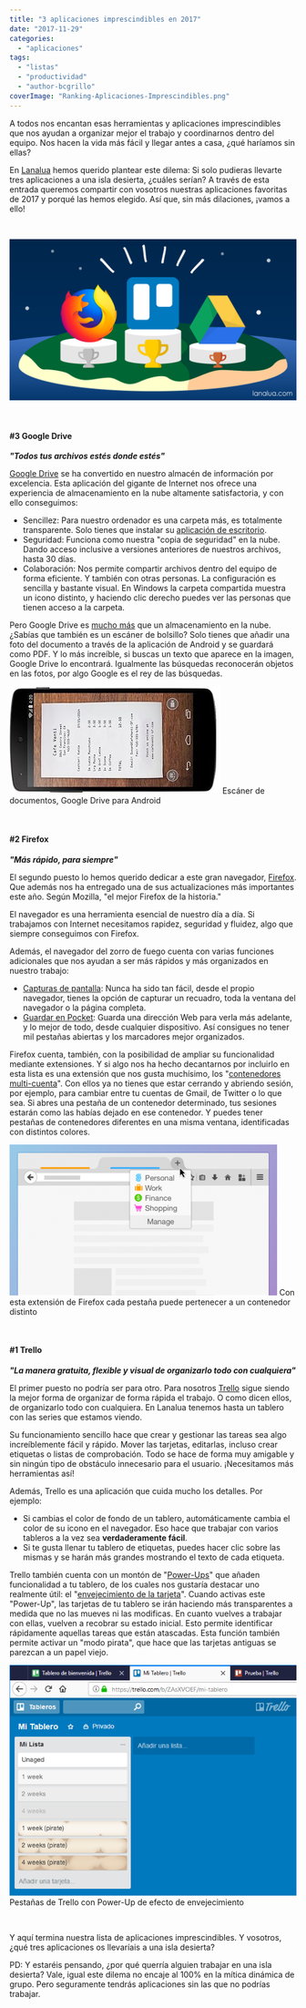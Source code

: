 ```yaml
---
title: "3 aplicaciones imprescindibles en 2017"
date: "2017-11-29"
categories: 
  - "aplicaciones"
tags: 
  - "listas"
  - "productividad"
  - "author-bcgrillo"
coverImage: "Ranking-Aplicaciones-Imprescindibles.png"
---
```


A todos nos encantan esas herramientas y aplicaciones imprescindibles que nos ayudan a organizar mejor el trabajo y coordinarnos dentro del equipo. Nos hacen la vida más fácil y llegar antes a casa, ¿qué haríamos sin ellas?

En [Lanalua](https://lanalua.com) hemos querido plantear este dilema: Si solo pudieras llevarte tres aplicaciones a una isla desierta, ¿cuáles serían? A través de esta entrada queremos compartir con vosotros nuestras aplicaciones favoritas de 2017 y porqué las hemos elegido. Así que, sin más dilaciones, ¡vamos a ello!

 

![Aplicaciones Imprescindibles](/images/Ranking-Aplicaciones-Imprescindibles.png)

 

#### #3 Google Drive

_**"Todos tus archivos estés donde estés"**_

[Google Drive](https://www.google.com/intl/es_ALL/drive/) se ha convertido en nuestro almacén de información por excelencia. Esta aplicación del gigante de Internet nos ofrece una experiencia de almacenamiento en la nube altamente satisfactoria, y con ello conseguimos:

- Sencillez: Para nuestro ordenador es una carpeta más, es totalmente transparente. Solo tienes que instalar su [aplicación de escritorio](https://www.google.com/intl/es_ALL/drive/download/).
- Seguridad: Funciona como nuestra "copia de seguridad" en la nube. Dando acceso inclusive a versiones anteriores de nuestros archivos, hasta 30 días.
- Colaboración: Nos permite compartir archivos dentro del equipo de forma eficiente. Y también con otras personas. La configuración es sencilla y bastante visual. En Windows la carpeta compartida muestra un icono distinto, y haciendo clic derecho puedes ver las personas que tienen acceso a la carpeta.

Pero Google Drive es [mucho más](https://www.google.com/intl/es_ALL/drive/using-drive/) que un almacenamiento en la nube. ¿Sabías que también es un escáner de bolsillo? Solo tienes que añadir una foto del documento a través de la aplicación de Android y se guardará como PDF. Y lo más increíble, si buscas un texto que aparece en la imagen, Google Drive lo encontrará. Igualmente las búsquedas reconocerán objetos en las fotos, por algo Google es el rey de las búsquedas.

![Escáner de bolsillo](/images/Captura-Google-Drive-1-e1511987063785.jpg) Escáner de documentos, Google Drive para Android

 

#### #2 Firefox

_**"Más rápido, para siempre"**_

El segundo puesto lo hemos querido dedicar a este gran navegador, [Firefox](https://www.mozilla.org/es-ES/firefox/). Que además nos ha entregado una de sus actualizaciones más importantes este año. Según Mozilla, "el mejor Firefox de la historia."

El navegador es una herramienta esencial de nuestro día a día. Si trabajamos con Internet necesitamos rapidez, seguridad y fluidez, algo que siempre conseguimos con Firefox.

Además, el navegador del zorro de fuego cuenta con varias funciones adicionales que nos ayudan a ser más rápidos y más organizados en nuestro trabajo:

- [Capturas de pantalla](https://screenshots.firefox.com/): Nunca ha sido tan fácil, desde el propio navegador, tienes la opción de capturar un recuadro, toda la ventana del navegador o la página completa.
- [Guardar en Pocket](https://getpocket.com/firefox/): Guarda una dirección Web para verla más adelante, y lo mejor de todo, desde cualquier dispositivo. Así consigues no tener mil pestañas abiertas y los marcadores mejor organizados.

Firefox cuenta, también, con la posibilidad de ampliar su funcionalidad mediante extensiones. Y si algo nos ha hecho decantarnos por incluirlo en esta lista es una extensión que nos gusta muchísimo, los "[contenedores multi-cuenta](https://addons.mozilla.org/es/firefox/addon/multi-account-containers/)". Con ellos ya no tienes que estar cerrando y abriendo sesión, por ejemplo, para cambiar entre tu cuentas de Gmail, de Twitter o lo que sea. Si abres una pestaña de un contenedor determinado, tus sesiones estarán como las habías dejado en ese contenedor. Y puedes tener pestañas de contenedores diferentes en una misma ventana, identificadas con distintos colores.

![Firefox Multicuenta](/images/FF-Multicuenta-470x265.png) Con esta extensión de Firefox cada pestaña puede pertenecer a un contenedor distinto

 

#### #1 Trello

_**"La manera gratuita, flexible y visual de organizarlo todo con cualquiera"**_

El primer puesto no podría ser para otro. Para nosotros [Trello](https://trello.com/) sigue siendo la mejor forma de organizar de forma rápida el trabajo. O como dicen ellos, de organizarlo todo con cualquiera. En Lanalua tenemos hasta un tablero con las series que estamos viendo.

Su funcionamiento sencillo hace que crear y gestionar las tareas sea algo increíblemente fácil y rápido. Mover las tarjetas, editarlas, incluso crear etiquetas o listas de comprobación. Todo se hace de forma muy amigable y sin ningún tipo de obstáculo innecesario para el usuario. ¡Necesitamos más herramientas así!

Además, Trello es una aplicación que cuida mucho los detalles. Por ejemplo:

- Si cambias el color de fondo de un tablero, automáticamente cambia el color de su icono en el navegador. Eso hace que trabajar con varios tableros a la vez sea **verdaderamente fácil**.
- Si te gusta llenar tu tablero de etiquetas, puedes hacer clic sobre las mismas y se harán más grandes mostrando el texto de cada etiqueta.

Trello también cuenta con un montón de "[Power-Ups](https://trello.com/power-ups)" que añaden funcionalidad a tu tablero, de los cuales nos gustaría destacar uno realmente útil: el "[envejecimiento de la tarjeta](https://info.trello.com/power-ups/card-aging)". Cuando activas este "Power-Up", las tarjetas de tu tablero se irán haciendo más transparentes a medida que no las mueves ni las modificas. En cuanto vuelves a trabajar con ellas, vuelven a recobrar su estado inicial. Esto permite identificar rápidamente aquellas tareas que están atascadas. Esta función también permite activar un "modo pirata", que hace que las tarjetas antiguas se parezcan a un papel viejo.

![Trello](/images/Trello-Colores.png) Pestañas de Trello con Power-Up de efecto de envejecimiento

 

Y aquí termina nuestra lista de aplicaciones imprescindibles. Y vosotros, ¿qué tres aplicaciones os llevaríais a una isla desierta?

PD: Y estaréis pensando, ¿por qué querría alguien trabajar en una isla desierta? Vale, igual este dilema no encaje al 100% en la mítica dinámica de grupo. Pero seguramente tendrás aplicaciones sin las que no podrías trabajar.

